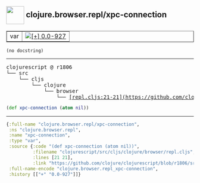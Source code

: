 ## <img width="48px" valign="middle" src="http://i.imgur.com/Hi20huC.png"> clojure.browser.repl/xpc-connection

 <table border="1">
<tr>
<td>var</td>
<td><a href="https://github.com/cljsinfo/api-refs/tree/0.0-927"><img valign="middle" alt="[+] 0.0-927" src="https://img.shields.io/badge/+-0.0--927-lightgrey.svg"></a> </td>
</tr>
</table>

 <samp>
</samp>

```
(no docstring)
```

---

 <pre>
clojurescript @ r1806
└── src
    └── cljs
        └── clojure
            └── browser
                └── <ins>[repl.cljs:21-21](https://github.com/clojure/clojurescript/blob/r1806/src/cljs/clojure/browser/repl.cljs#L21-L21)</ins>
</pre>

```clj
(def xpc-connection (atom nil))
```


---

```clj
{:full-name "clojure.browser.repl/xpc-connection",
 :ns "clojure.browser.repl",
 :name "xpc-connection",
 :type "var",
 :source {:code "(def xpc-connection (atom nil))",
          :filename "clojurescript/src/cljs/clojure/browser/repl.cljs",
          :lines [21 21],
          :link "https://github.com/clojure/clojurescript/blob/r1806/src/cljs/clojure/browser/repl.cljs#L21-L21"},
 :full-name-encode "clojure.browser.repl_xpc-connection",
 :history [["+" "0.0-927"]]}

```
